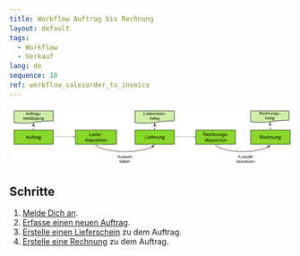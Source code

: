 ```yaml
---
title: Workflow Auftrag bis Rechnung
layout: default
tags:
  - Workflow
  - Verkauf
lang: de
sequence: 10
ref: workflow_salesorder_to_invoice
---
```


![IMG](../../images/de_auftrag_bis_rechnung.png)

## Schritte
1. [Melde Dich an](Anmeldung).
1. [Erfasse einen neuen Auftrag](Auftrag_erfassen).
1. [Erstelle einen Lieferschein](Zu_Auftrag_Lieferschein_erstellen) zu dem Auftrag.
1. [Erstelle eine Rechnung](Zu_Auftrag_Rechnung_erstellen) zu dem Auftrag.
